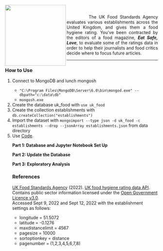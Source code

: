 <p><img align="left"src="https://github.com/theidari/eatsafe_love/blob/master/asset/header.png" width="200px"></br><p align="justify">&nbsp;&nbsp;&nbsp;&nbsp;&nbsp;&nbsp;&nbsp;&nbsp;&nbsp;The UK Food Standards Agency evaluates various establishments across the United Kingdom, and gives them a food hygiene rating. You've been contracted by the editors of a food magazine, <i><b>Eat Safe, Love</b></i>, to evaluate some of the ratings data in order to help their journalists and food critics decide where to focus future articles.</p></p>
<hr>

<h3>How to Use</h3>
<ol>
<li>Connect to MongoDB and lunch mongosh</li>
<ul>
<li><code>"C:\Program Files\MongoDB\Server\6.0\bin\mongod.exe" --dbpath="c:\data\db"</code></li>
<li><code>mongosh.exe</code></li>
</ul>
<li>Create the database uk_food with <code>use uk_food</code></li>
<li>Create the collection establishments with <code>db.createCollection("establishments")</code></li>
<li>Import the dataset with <code>mongoimport --type json -d uk_food -c establishments --drop --jsonArray establishments.json</code> from data directory</li>
<li>Use <a href="https://github.com/theidari/eatsafe_love/tree/master/code">Code</a>.

<p><b>Part 1: Database and Jupyter Notebook Set Up</b></p>
<p><b>Part 2: Update the Database</b></p>
<p><b>Part 3: Exploratory Analysis</b></p>

<h3>References</h3>

[UK Food Standards Agency](https://www.food.gov.uk/) (2022). [UK food hygiene rating data API](https://ratings.food.gov.uk/open-data/en-GB). Contains public sector information licensed under the [Open Government Licence v3.0](https://www.nationalarchives.gov.uk/doc/open-government-licence/version/3/).</br>
Accessed Sept 9, 2022 and Sept 12, 2022 with the establishment settings as follows:

<ul>
<li>longitude        = 51.5072</li>
<li>latitude         = -0.1276</li>
<li>maxdistancelimit = 4567</li>
<li>pagesize         = 10000</li>
<li>sortoptionkey    = distance</li>
<li>pagenumber       = (1,2,3,4,5,6,7,8)</li>
</ul>
